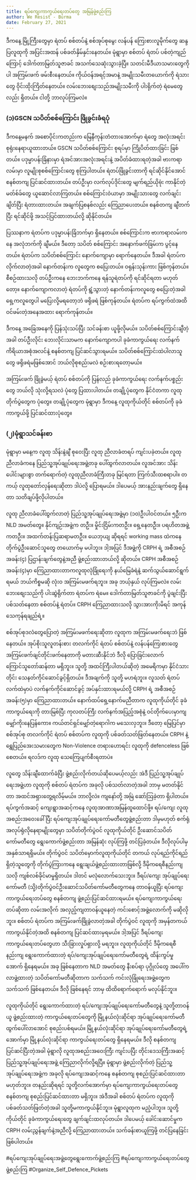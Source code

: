 ```yaml
---
title: ရပ်ကျေးကာကွယ်ရေးတပ်တွေ အမြန်ဖွဲ့စည်းကြ
author: We Resist - Burma
date: February 27, 2021
---
```


ဒီကနေ့ မြို့ကြီးတွေမှာ ရဲတပ် စစ်တပ်နဲ့ စစ်အုပ်စုမွေး လန်ပန် ကြေးစားလူမိုက်တွေ ဆန္ဒပြလူထုကို အပြင်းအထန် ပစ်ခတ်နှိမ်နှင်းနေတယ်။ မုံရွာမှာ စစ်တပ် ရဲတပ် ပစ်တဲ့ကျည်ကြောင့် ဒေါက်တာမြတ်သူဇာခင် အသက်သေဆုံးသွားခဲ့ပြီ။ သတင်းမီဒီယာသမားတွေကိုပါ အကြမ်းဖက် ဖမ်းစီးနေတယ်။ ကိုယ်ဝန်အရင့်အမာနဲ့ အမျိုးသမီးတယောက်ကို ရဲသားတွေ ဝိုင်းထိုးကြိတ်နေတယ်။ လမ်းဘေးစျေးသည်အမျိုးသမီးကို ပါးရိုက်တဲ့ ရဲမေတွေလည်း ရှိတယ်။ ငါတို့ ဘာလုပ်ကြမလဲ။

### (၁)GSCN သပိတ်စစ်ကြောင်း ဖြိုခွင်းခံရပုံ

ဒီကနေ့မနက် အစောပိုင်းကတည်းက မြေနီကုန်းတံတားအောက်မှာ ရဲတွေ အလုံးအရင်း စုရုံးနေရာယူထားတယ်။ GSCN သပိတ်စစ်ကြောင်း စုရပ်မှာ ကြိုပိတ်ထားခြင်း ဖြစ်တယ်။ ပဒုမ္မာပန်းခြံနားမှာ ရဲအင်အားအလုံးအရင်းနဲ့ အပိတ်ခံထားရတဲ့အခါ ဗားကရာလမ်းမှာ လူမျိုးစုစစ်ကြောင်းတွေ စုကြပါတယ်။ ရဲတပ်ဖြိုခွင်းတာကို ရင်ဆိုင်နိုင်အောင် စနစ်တကျ ပြင်ဆင်ထားတယ်။ တပ်ဦးမှာ လက်လုပ်ဒိုင်းတွေ မျက်ရည်ယိုဗုံး ကာနိုင်တဲ့ မတ်စ်ခ်တွေ ယူဆောင်လာကြတယ်။ စစ်ကြောင်းဝဲယာမှာ အမျိုးသားတွေ လက်ချင်းချိတ်ပြီး ရံတားထားတယ်။ အချက်ပြစနစ်လည်း ကြေညာပေးတယ်။ စနစ်တကျ ချီတက်ပြီး ရင်ဆိုင်ဖို့ အသင့်ပြင်ထားတယ်လို့ ဆိုနိုင်တယ်။

ပြဿနာက ရဲတပ်က ပဒုမ္မာပန်းခြံဘက်မှာ ရှိနေတယ်။ စစ်ကြောင်းက ဗားကရာလမ်းကနေ အလုံဘက်ကို ချီမယ်။ ဒီတော့ သပိတ် စစ်ကြောင်း အနောက်ဖက်ခြမ်းက ပွင့်နေတယ်။ ရဲတပ်က သပိတ်စစ်ကြောင်း နောက်ကျောမှာ ရောက်နေတယ်။ ဒီအခါ ရဲတပ်က လိုက်လာတဲ့အခါ နောက်တန်းက လူတွေက စပြေးတယ်။ ဝရုန်းသုန်းကား ဖြစ်ကုန်တယ်။ စီစဉ်ထားသလို တပ်ဦးကနေ ဘေးဘက်ကနေ ရန်သူရဲတပ်ကို ရင်ဆိုင်ရတာ မဟုတ်တော့။ နောက်ကျောကလာတဲ့ ရဲတပ်ကို ရွံ့သွားတဲ့ နောက်တန်းကလူတွေ စပြေးတဲ့အခါ ရှေ့ကလူတွေပါ မပြေးလို့မရတော့ဘဲ ဖရိုဖရဲ ဖြစ်ကုန်တယ်။ ရဲတပ်က ရပ်ကွက်ထဲအထိ ဝင်ဖမ်းတဲ့အနေအထား ရောက်ကုန်တယ်။

ဒီကနေ့ အခြေအနေကို ပြန်သုံးသပ်ပြီး သင်ခန်းစာ ယူဖို့လိုမယ်။ သပိတ်စစ်ကြောင်းချီတဲ့အခါ တပ်ဦးလိုင်း ဘေးလိုင်းသာမက နောက်ကျောကပါ ခုခံကာကွယ်ရေး လက်နက်ကိရိယာအစုံအလင်နဲ့ စနစ်တကျ ပြင်ဆင်သွားရမယ်။ သပိတ်စစ်ကြောင်းထဲပါလာသူတွေ ဖရိုဖရဲမဖြစ်အောင် ဘယ်လိုစုစည်းမလဲ စဉ်းစားရတော့မယ်။

အကြမ်းဖက် ဖြိုခွဲမယ့် ရဲတပ် စစ်တပ်ကို ပြန်လည် ခုခံကာကွယ်ရေး လက်နက်ပစ္စည်းတွေ ဘယ်လို သုံးလို့ရသလဲ ပုံတွေ ပြထားပါတယ်။ တချို့ပုံတွေက နိုင်ငံတကာ လူထုတိုက်ပွဲတွေက ပုံတွေ။ တချို့ပုံတွေက မုံရွာမှာ ဒီကနေ့ လူထုကိုယ်တိုင် စစ်တပ်ကို ခုခံကာကွယ်ဖို့ ပြင်ဆင်ထားပုံတွေ။

### (၂)မုံရွာသင်ခန်းစာ

မုံရွာမှာ မနေ့က လူထု သိန်းနဲ့ချီ စုဝေးပြီး လူထု ညီလာခံတရပ် ကျင်းပခဲ့တယ်။ လူထုညီလာခံကနေ ပြည်သူ့အုပ်ချုပ်ရေးအဖွဲ့တခု ပေါ်ထွက်လာတယ်။ လူအင်အား သိန်းပေါင်းများစွာ တက်ရောက်တဲ့ လူထုညီလာခံကြီးတခု မြင်ရတာ ကြက်သီးထစရာပါ။ တကယ့် လူထုတော်လှန်ရေးဆိုတာ ဒါပဲလို့ ပြောရမယ်။ ဒါပေမယ့် အားနည်းချက်တွေ ရှိနေတာ သတိချပ်ဖို့လိုပါတယ်။

လူထု ညီလာခံပေါ်ထွက်လာတဲ့ ပြည်သူ့အုပ်ချုပ်ရေးအဖွဲ့မှာ (၁၀)ဦးပါဝင်တယ်။ ၅ဦးက NLD အမတ်တွေ။ နိုင်ကျဉ်းအဖွဲ့က တဦး။ မှိုင်းငြိမ်းကတဦး။ ရှေ့နေတဦး။ ပရဟိတအဖွဲ့ကတဦး။ အထက်တန်းပြဆရာမတဦး။ ယေဘုယျ ဆိုရရင် working mass ထဲကနေ တိုက်ပွဲဦးဆောင်သူတွေ တယောက်မှ မပါဘူး။ ဒါ့အပြင် ဒီအဖွဲ့ကို CRPH ရဲ့ အစီအစဉ် အခန်း(၄) ပြဌာန်းချက်တွေနဲ့အညီ ဖွဲ့စည်းထားတယ်လို့ ဆိုတယ်။ CRPH အစီအစဉ် အခန်း(၄)မှာ ကြေညာထားတာကလူထုလုံခြုံရေးကို နယ်မြေခံရဲနဲ့ ဆက်သွယ်ဆောင်ရွက်ရမယ် ဘယ်ကိစ္စမဆို လုံးဝ အကြမ်းမဖက်ရဘူး။ အခု ဘယ့်နှယ် လုပ်ကြမလဲ။ လမ်းဘေးစျေးသည်ကို ပါးဆွဲရိုက်တာ ရဲတပ်က ရဲမေ။ ဒေါက်တာမြတ်သူဇာခင်ကို ပွဲချင်းပြီး ပစ်သတ်နေတာ စစ်တပ်နဲ့ ရဲတပ်။ CRPH ကြေညာထားသလို သွားအားကိုးမိရင် အကုန် သေကုန်ရချည်ရဲ့။

စစ်အုပ်စုဒလံတွေပြောတဲ့ အကြမ်းမဖက်ရေးဆိုတာ လူထုက အကြမ်းမဖက်ရေးဘဲ ဖြစ်နေတယ်။ အုပ်စိုးသူလူတန်းစား တလက်ကိုင် ရဲတပ် စစ်တပ်နဲ့ လန်ပန်ကြေးစားတွေ အကြမ်းဖက်ချင်တိုင်းဖက်နေတာကို မတားဆီးနိုင်ဘဲ ဒီလို ပြောခြင်းလောက် ကြောင်သူတော်ဆန်တာ မရှိဘူး။ သူတို့ အထင်ကြီးပါတယ်ဆိုတဲ့ အမေရိကမှာ နိုင်ငံသားတိုင်း သေနတ်ကိုင်ဆောင်ခွင့်ရှိတယ်။ ဒီအချက်ကို သူတို့ မဟရဲဘူး။ လူသတ် ရဲတပ်လက်ထဲမှာပဲ လက်နက်ကိုင်ဆောင်ခွင့် အပ်နှင်းထားရမယ်လို့ CRPH ရဲ့ အစီအစဉ် အခန်း(၅)မှာ ကြေညာထားတယ်။ နောက်ထပ်ရှေ့နောက်မညီတာက လူထုကိုယ်တိုင် ခုခံကာကွယ်ရေးကို တားမြစ်ပြီး ကုလတပ်ကြီး လက်နက်အပြည့်အစုံနဲ့ ဝင်တိုက်ပေးမှာကျ မျှော်ကိုးနေပြန်ကော။ ကယ်တင်ရှင်မျှော်တဲ့ရောဂါက မသေးလှဘူး။ ဒီတော့ မြေပြင်မှာ စစ်အုပ်စု တလက်ကိုင် ရဲတပ် စစ်တပ်က လူထုကို ပစ်ခတ်သတ်ဖြတ်နေတယ်။ CRPH နဲ့ ရွှေပြည်အေးသမားတွေက Non-Violence တရားဟောရင်း လူထုကို defenceless ဖြစ်စေတယ်။ ရလဒ်က လူထု သေကြေပျက်စီးရတာပဲ။

လူတွေ သိန်းချီထောက်ခံပြီး ဖွဲ့စည်းလိုက်တယ်ဆိုပေမယ့်လည်း အဲဒီ ပြည်သူ့အုပ်ချုပ်ရေးအဖွဲ့ဟာ လူထုကို စစ်တပ် ရဲတပ်က အခုလို ပစ်သတ်လာတဲ့အခါ ဘာမှ မတတ်နိုင်တာ အထင်အရှားတွေ့ရလိမ့်မယ်။ ဘာလို့လဲ။ ကျနော်တို့ အမြဲ ဆော်သြခဲ့တာ ရှိပါတယ်။ ရပ်ကွက်အဆင့် ကျေးရွာအဆင့်ကနေ လူထုအာဏာအမြန်ထူထောင်ဖို့။ ရပ်/ကျေး လူထုအစည်းအဝေးခေါ်ပြီး ရပ်ကျေးအုပ်ချုပ်ရေးကော်မတီတွေဖွဲ့စည်းတာ ဒါမှမဟုတ် စက်ရုံအလုပ်ရုံလိုနေရာမျိုးတွေမှာ သပိတ်တိုက်ပွဲဝင် လူထုကိုယ်တိုင် ဦးဆောင်သပိတ်ကော်မတီတွေ ရွေးကောက်ဖွဲ့စည်းတာ အမြန်ဆုံး လုပ်ကြဖို့ တင်ပြခဲ့တယ်။ ဒီလိုလုပ်ပါမှ အနှစ်သာရရှိမယ်။ တိုက်ပွဲဝင် သပိတ်မှောက်လူထုကိုယ်တိုင် တကယ် လုပ်ရည်ကိုင်ရည်ရှိတဲ့သူတွေကို တိုက်ပွဲကြားကနေ ရွေးချယ်ဖွဲ့စည်းထားတာဖြစ်လို့ ဒီမိုကရေစီနည်းကျသလို ကျစ်လစ်ခိုင်မာမှုရှိတယ်။ ဒါတင် မလုံလောက်သေးဘူး။ ဒီရပ်/ကျေး အုပ်ချုပ်ရေးကော်မတီ (သို့)တိုက်ပွဲဝင်ဦးဆောင်သပိတ်ကော်မတီတွေကနေ တာဝန်ယူပြီး ရပ်ကျေးကာကွယ်ရေးတပ်တွေ စနစ်တကျ ဖွဲ့စည်းပြင်ဆင်ထားရမယ်။ ရပ်ကျေးကာကွယ်ရေးတပ်ဆိုတာ လမ်းအလိုက် အလှည့်ကျတာဝန်ယူနေတဲ့ ကင်းစောင့်အဖွဲ့လောက်ကို မဆိုလိုဘူး။ စစ်တပ် ရဲတပ်က အကြမ်းဖက်ဖြိုခွဲလာတဲ့အခါ တိုက်ပွဲဝင် လူထုကို အမှန်တကယ် ကာကွယ်နိုင်တဲ့အထိ စနစ်တကျ ပြင်ဆင်ထားမှရမယ်။ ဒါ့အပြင် ဒီရပ်ကျေးကာကွယ်ရေးတပ်တွေဟာ သီးခြားလှုပ်ရှားလို့ မရဘူး။ လူထုကိုယ်တိုင် ဒီမိုကရေစီနည်းကျ ရွေးကောက်ထားတဲ့ ရပ်/ကျေးအုပ်ချုပ်ရေးကော်မတီတွေရဲ့ ထိန်းကွပ်မှုအောက် ရှိနေရမယ်။ အခု ဖြစ်နေတာက NLD အမတ်တွေ နီးစပ်ရာ ပုဂ္ဂိုလ်တွေ အပေါ်က လာဖွဲ့ထားတဲ့ သပိတ်ကော်မတီဆိုတာက သက်သက် ကင်းလုံခြုံရေးအဖွဲ့တွေကသက်သက် ဖြစ်နေတယ်။ ဒီလို ဖြစ်နေရင် ဘာမှ ထိထိရောက်ရောက် မလုပ်နိုင်ဘူး။

လူထုကိုယ်တိုင် ရွေးကောက်ထားတဲ့ ရပ်/ကျေးအုပ်ချုပ်ရေးကော်မတီတွေနဲ့ သူတို့တာဝန်ယူ ဖွဲ့စည်းထားတဲ့ ကာကွယ်ရေးတပ်တွေကို မြို့နယ်လုံးဆိုင်ရာ အုပ်ချုပ်ရေးကော်မတီ ထွက်ပေါ်လာအောင် စုစည်းပစ်ရမယ်။ မြို့နယ်လုံးဆိုင်ရာ အုပ်ချုပ်ရေးကော်မတီတွေရဲ့ အောက်မှာ မြို့နယ်လုံးဆိုင်ရာ ကာကွယ်ရေးတပ်တွေ ရှိနေရမယ်။ ဒီလို စနစ်တကျ ပြင်ဆင်ပြီးတဲ့အခါ မုံရွာလို လူထုအစည်းအဝေးကြီး ကျင်းပပြီး တိုင်းဒေသကြီးအဆင့် ပြည်သူ့အုပ်ချုပ်ရေးအဖွဲ့ ကြေညာလိုက်လို့ရပြီ။ မုံရွာမှာ ဖွဲ့စည်းလိုက်တဲ့ ပြည်သူ့အုပ်ချုပ်ရေးအဖွဲ့က အခုလို ရပ်ကျေးအဆင့်ကနေ စနစ်တကျ စုစည်းပြင်ဆင်ထားတာ မဟုတ်ဘူး။ တနည်းဆိုရရင် သူတို့လက်အောက်မှာ ရပ်ကျေးကာကွယ်ရေးတပ်တွေ စနစ်တကျ စုစည်းပြင်ဆင်ထားတာ မရှိဘူး။ အဲဒီအခါ စစ်တပ် ရဲတပ်က လူထုကို ပစ်ခတ်သတ်ဖြတ်တဲ့အခါ သူတို့မကာကွယ်နိုင်ဘူး။ မုံရွာလူထုက မညံ့ပါဘူး။ သူတို့ကိုယ်တိုင် ခုခံကာကွယ်ရေးတွေ ချက်ချင်းထလုပ်တယ်။ ဒါပေမယ့် ခေါင်းဆောင်မှုက CRPH လမ်းညွှန်ချက်နဲ့အညီလို့ ကြေညာထားတယ်။ သက်ခန်းစာယူကြဖို့ တင်ပြနေခြင်း ဖြစ်ပါတယ်။

#ရပ်ကျေးအုပ်ချုပ်ရေးအဖွဲ့တွေရွေးကောက်ဖွဲ့စည်းကြ
#ရပ်ကျေးကာကွယ်ရေးတပ်တွေဖွဲ့စည်းကြ
#Organize_Self_Defence_Pickets
